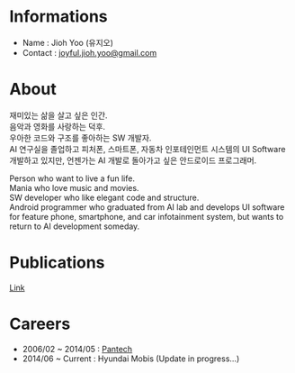 # Informations
 - Name : Jioh Yoo (유지오)
 - Contact : joyful.jioh.yoo@gmail.com


# About
재미있는 삶을 살고 싶은 인간.<br>
음악과 영화를 사랑하는 덕후.<br>
우아한 코드와 구조를 좋아하는 SW 개발자.<br>
AI 연구실을 졸업하고 피처폰, 스마트폰, 자동차 인포테인먼트 시스템의 UI Software 개발하고 있지만, 언젠가는 AI 개발로 돌아가고 싶은 안드로이드 프로그래머.

Person who want to live a fun life.<br>
Mania who love music and movies.<br>
SW developer who like elegant code and structure.<br>
Android programmer who graduated from AI lab and develops UI software for feature phone, smartphone, and car infotainment system, but wants to return to AI development someday.


# Publications
[Link](./pub/list)


# Careers
- 2006/02 ~ 2014/05 : [Pantech](./career/pantech)
- 2014/06 ~ Current : Hyundai Mobis (Update in progress...)
